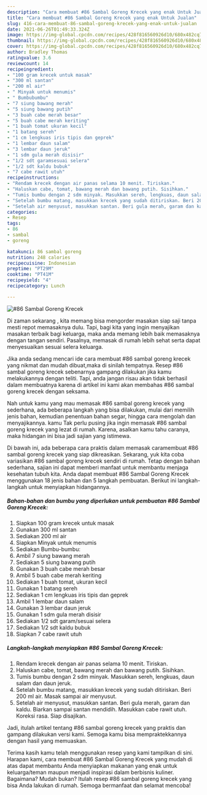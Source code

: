 ```yaml
---
description: "Cara membuat #86 Sambal Goreng Krecek yang enak Untuk Jualan"
title: "Cara membuat #86 Sambal Goreng Krecek yang enak Untuk Jualan"
slug: 416-cara-membuat-86-sambal-goreng-krecek-yang-enak-untuk-jualan
date: 2021-06-26T01:49:33.324Z
image: https://img-global.cpcdn.com/recipes/428f816560926d10/680x482cq70/86-sambal-goreng-krecek-foto-resep-utama.jpg
thumbnail: https://img-global.cpcdn.com/recipes/428f816560926d10/680x482cq70/86-sambal-goreng-krecek-foto-resep-utama.jpg
cover: https://img-global.cpcdn.com/recipes/428f816560926d10/680x482cq70/86-sambal-goreng-krecek-foto-resep-utama.jpg
author: Bradley Thomas
ratingvalue: 3.6
reviewcount: 14
recipeingredient:
- "100 gram krecek untuk masak"
- "300 ml santan"
- "200 ml air"
- " Minyak untuk menumis"
- " Bumbubumbu"
- "7 siung bawang merah"
- "5 siung bawang putih"
- "3 buah cabe merah besar"
- "5 buah cabe merah keriting"
- "1 buah tomat ukuran kecil"
- "1 batang sereh"
- "1 cm lengkuas iris tipis dan geprek"
- "1 lembar daun salam"
- "3 lembar daun jeruk"
- "1 sdm gula merah disisir"
- "1/2 sdt garamsesuai selera"
- "1/2 sdt kaldu bubuk"
- "7 cabe rawit utuh"
recipeinstructions:
- "Rendam krecek dengan air panas selama 10 menit. Tiriskan."
- "Haluskan cabe, tomat, bawang merah dan bawang putih. Sisihkan."
- "Tumis bumbu dengan 2 sdm minyak. Masukkan sereh, lengkuas, daun salam dan daun jeruk."
- "Setelah bumbu matang, masukkan krecek yang sudah ditiriskan. Beri 200 ml air. Masak sampai air menyusut."
- "Setelah air menyusut, masukkan santan. Beri gula merah, garam dan kaldu. Biarkan sampai santan mendidih. Masukkan cabe rawit utuh. Koreksi rasa. Siap disajikan."
categories:
- Resep
tags:
- 86
- sambal
- goreng

katakunci: 86 sambal goreng 
nutrition: 248 calories
recipecuisine: Indonesian
preptime: "PT29M"
cooktime: "PT41M"
recipeyield: "4"
recipecategory: Lunch

---
```



![#86 Sambal Goreng Krecek](https://img-global.cpcdn.com/recipes/428f816560926d10/680x482cq70/86-sambal-goreng-krecek-foto-resep-utama.jpg)

Di zaman  sekarang , kita memang bisa mengorder masakan siap saji tanpa mesti repot memasaknya dulu. Tapi, bagi kita yang ingin menyajikan masakan terbaik bagi keluarga, maka anda memang lebih baik memasaknya dengan tangan sendiri. Pasalnya, memasak di rumah lebih sehat serta dapat menyesuaikan sesuai selera keluarga.

Jika anda sedang mencari ide cara membuat #86 sambal goreng krecek yang nikmat dan mudah dibuat,maka di sinilah tempatnya. Resep #86 sambal goreng krecek  sebenarnya gampang dilakukan jika kamu melakukannya dengan teliti. Tapi, anda jangan risau akan tidak berhasil dalam membuatnya 
karena di artikel ini kami akan membahas #86 sambal goreng krecek dengan seksama.  



Nah untuk kamu yang mau memasak #86 sambal goreng krecek yang sederhana, ada beberapa langkah yang bisa dilakukan, mulai dari memilih jenis bahan, kemudian penentuan bahan segar, hingga cara mengolah dan menyajikannya. kamu Tak perlu pusing jika ingin memasak #86 sambal goreng krecek yang lezat di rumah. Karena, asalkan kamu  tahu caranya, maka hidangan ini bisa jadi sajian yang istimewa.

Di bawah ini, ada beberapa cara praktis  dalam memasak caramembuat #86 sambal goreng krecek yang siap dikreasikan. Sekarang, yuk kita coba variasikan #86 sambal goreng krecek sendiri di rumah. Tetap dengan bahan sederhana, sajian ini dapat memberi manfaat untuk membantu menjaga kesehatan tubuh kita. Anda dapat membuat #86 Sambal Goreng Krecek menggunakan 18 jenis bahan dan 5 langkah pembuatan. Berikut ini langkah-langkah untuk menyiapkan hidangannya.

<!--inarticleads1-->

##### Bahan-bahan dan bumbu yang diperlukan untuk pembuatan #86 Sambal Goreng Krecek:

1. Siapkan 100 gram krecek untuk masak
1. Gunakan 300 ml santan
1. Sediakan 200 ml air
1. Siapkan  Minyak untuk menumis
1. Sediakan  Bumbu-bumbu:
1. Ambil 7 siung bawang merah
1. Sediakan 5 siung bawang putih
1. Gunakan 3 buah cabe merah besar
1. Ambil 5 buah cabe merah keriting
1. Sediakan 1 buah tomat, ukuran kecil
1. Gunakan 1 batang sereh
1. Sediakan 1 cm lengkuas iris tipis dan geprek
1. Ambil 1 lembar daun salam
1. Gunakan 3 lembar daun jeruk
1. Gunakan 1 sdm gula merah disisir
1. Sediakan 1/2 sdt garam/sesuai selera
1. Sediakan 1/2 sdt kaldu bubuk
1. Siapkan 7 cabe rawit utuh




<!--inarticleads2-->

##### Langkah-langkah menyiapkan #86 Sambal Goreng Krecek:

1. Rendam krecek dengan air panas selama 10 menit. Tiriskan.
1. Haluskan cabe, tomat, bawang merah dan bawang putih. Sisihkan.
1. Tumis bumbu dengan 2 sdm minyak. Masukkan sereh, lengkuas, daun salam dan daun jeruk.
1. Setelah bumbu matang, masukkan krecek yang sudah ditiriskan. Beri 200 ml air. Masak sampai air menyusut.
1. Setelah air menyusut, masukkan santan. Beri gula merah, garam dan kaldu. Biarkan sampai santan mendidih. Masukkan cabe rawit utuh. Koreksi rasa. Siap disajikan.




Jadi, itulah artikel tentang  #86 sambal goreng krecek  yang praktis dan gampang dilakukan versi kami. Semoga kamu bisa mempraktekkannya dengan hasil yang memuaskan. 

Terima kasih kamu telah menggunakan resep yang kami tampilkan di sini. Harapan kami, cara membuat  #86 Sambal Goreng Krecek yang mudah di atas dapat membantu Anda menyiapkan makanan yang enak untuk keluarga/teman maupun menjadi inspirasi dalam berbisnis kuliner. Bagaimana? Mudah bukan? Itulah resep #86 sambal goreng krecek yang bisa Anda lakukan di rumah. Semoga bermanfaat dan selamat mencoba!

